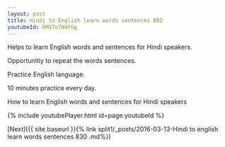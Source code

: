 ```yaml
---
layout: post
title: Hindi to English learn words sentences 882 
youtubeId: RMSTo7N4FGg
---
```

 
 
Helps to learn English words and sentences for Hindi speakers.

Opportunitiy to repeat the words sentences. 

Practice English language. 
 
10 minutes practice every day. 
 
How to learn English words and sentences for Hindi speakers 
 
{% include youtubePlayer.html id=page.youtubeId %}
 
 
[Next]({{ site.baseurl }}{% link  split1/_posts/2016-03-13-Hindi to english learn words sentences 830 .md%})
 
